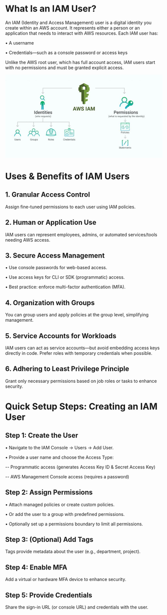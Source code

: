 
<h1>What Is an IAM User?</h1>

An IAM (Identity and Access Management) user is a digital identity you create within an AWS account. It represents either a person or an application that needs to interact with AWS resources. Each IAM user has:

• A username

• Credentials—such as a console password or access keys

Unlike the AWS root user, which has full account access, IAM users start with no permissions and must be granted explicit access.

![image alt](https://github.com/nikiimisal/S3-CLI-IAm/blob/main/iam.jpg?raw=true)

<h1>Uses & Benefits of IAM Users</h1>

<h2>1. Granular Access Control</h2>

Assign fine-tuned permissions to each user using IAM policies.

<h2>2. Human or Application Use</h2>

IAM users can represent employees, admins, or automated services/tools needing AWS access.

<h2>3. Secure Access Management</h2>

• Use console passwords for web-based access.

• Use access keys for CLI or SDK (programmatic) access.

• Best practice: enforce multi-factor authentication (MFA).

<h2>4. Organization with Groups</h2>

You can group users and apply policies at the group level, simplifying management.

<h2>5. Service Accounts for Workloads</h2>

IAM users can act as service accounts—but avoid embedding access keys directly in code. Prefer roles with temporary credentials when possible.

<h2>6. Adhering to Least Privilege Principle</h2>

Grant only necessary permissions based on job roles or tasks to enhance security.


<h1>Quick Setup Steps: Creating an IAM User</h1>

<h2>Step 1: Create the User</h2>

• Navigate to the IAM Console → Users → Add User.

• Provide a user name and choose the Access Type:

   -- Programmatic access (generates Access Key ID & Secret Access Key)

   -- AWS Management Console access (requires a password)

  <h2>Step 2: Assign Permissions</h2>

 • Attach managed policies or create custom policies.

 • Or add the user to a group with predefined permissions.

 • Optionally set up a permissions boundary to limit all permissions.

 <h2>Step 3: (Optional) Add Tags</h2>

Tags provide metadata about the user (e.g., department, project).

<h2>Step 4: Enable MFA</h2>

Add a virtual or hardware MFA device to enhance security.

<h2>Step 5: Provide Credentials</h2>

Share the sign-in URL (or console URL) and credentials with the user.








